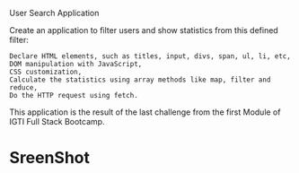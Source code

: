 


User Search Application 

Create an application to filter users and show statistics from this defined filter:

    Declare HTML elements, such as titles, input, divs, span, ul, li, etc,
    DOM manipulation with JavaScript,
    CSS customization,
    Calculate the statistics using array methods like map, filter and reduce,
    Do the HTTP request using fetch.

This application is the result of the last challenge from the first Module of IGTI Full Stack Bootcamp.

# SreenShot

